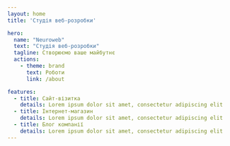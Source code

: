 ```yaml
---
layout: home
title: 'Студія веб-розробки'

hero:
  name: "Neuroweb"
  text: "Студія веб-розробки"
  tagline: Створюємо ваше майбутнє
  actions:
    - theme: brand
      text: Роботи
      link: /about

features:
  - title: Сайт-візитка
    details: Lorem ipsum dolor sit amet, consectetur adipiscing elit
  - title: Інтернет-магазин
    details: Lorem ipsum dolor sit amet, consectetur adipiscing elit
  - title: Блог компанії
    details: Lorem ipsum dolor sit amet, consectetur adipiscing elit
---
```


